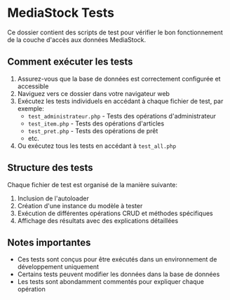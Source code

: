 # MediaStock Tests

Ce dossier contient des scripts de test pour vérifier le bon fonctionnement de la couche d'accès aux données MediaStock.

## Comment exécuter les tests

1. Assurez-vous que la base de données est correctement configurée et accessible
2. Naviguez vers ce dossier dans votre navigateur web
3. Exécutez les tests individuels en accédant à chaque fichier de test, par exemple:
   - `test_administrateur.php` - Tests des opérations d'administrateur
   - `test_item.php` - Tests des opérations d'articles
   - `test_pret.php` - Tests des opérations de prêt
   - etc.
4. Ou exécutez tous les tests en accédant à `test_all.php`

## Structure des tests

Chaque fichier de test est organisé de la manière suivante:
1. Inclusion de l'autoloader
2. Création d'une instance du modèle à tester
3. Exécution de différentes opérations CRUD et méthodes spécifiques
4. Affichage des résultats avec des explications détaillées

## Notes importantes

- Ces tests sont conçus pour être exécutés dans un environnement de développement uniquement
- Certains tests peuvent modifier les données dans la base de données
- Les tests sont abondamment commentés pour expliquer chaque opération